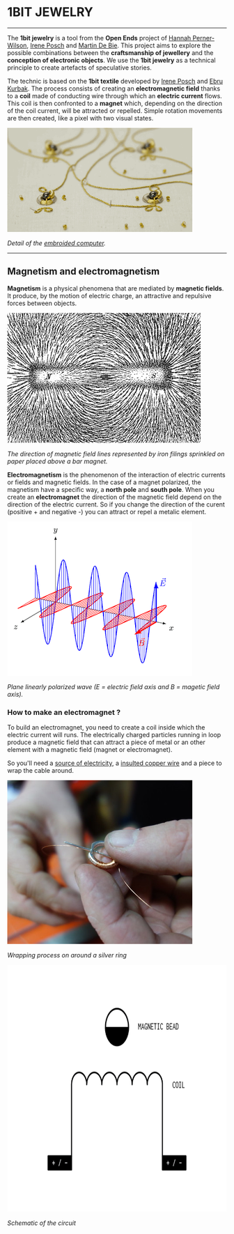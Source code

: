 # 1BIT JEWELRY

***

The **1bit jewelry** is a tool from the **Open Ends** project of [Hannah Perner-Wilson](https://www.plusea.at/?page_id=1605), [Irene Posch](http://www.ireneposch.net/) and [Martin De Bie](http://martindebie.com/). This project aims to explore the possible combinations between the **craftsmanship of jewellery** and the **conception of electronic objects**. We use the **1bit jewelry** as a technical principle to create artefacts of speculative stories.

The technic is based on the **1bit textile** developed by [Irene Posch](http://www.ireneposch.net/) and [Ebru Kurbak](https://ebrukurbak.net/). The process consists of creating an **electromagnetic field** thanks to a **coil** made of conducting wire through which an **electric current** flows. This coil is then confronted to a **magnet** which, depending on the direction of the coil current, will be attracted or repelled. Simple rotation movements are then created, like a pixel with two visual states. 

<img src=images/detail_embroidComputer.gif> 

*Detail of the [embroided computer](http://www.ireneposch.net/the-embroidered-computer/).* 

***

## Magnetism and electromagnetism

**Magnetism** is a physical phenomena that are mediated by **magnetic fields**. It produce, by the motion of electric charge, an attractive and repulsive forces between objects.

<img src=images/MagnetField.png>

*The direction of magnetic field lines represented by iron filings sprinkled on paper placed above a bar magnet.*

**Electromagnetism** is the phenomenon of the interaction of electric currents or fields and magnetic fields. In the case of a magnet polarized, the magnetism have a specific way, a **north pole** and **south pole**. When you create an **electromagnet** the direction of the magnetic field depend on the direction of the electric current. So if you change the direction of the curent (positive + and negative -) you can attract or repel a metalic element.

<img src=images/EM-Wave.gif>

*Plane linearly polarized wave (E = electric field axis and B = magetic field axis).*

### How to make an electromagnet ?

To build an electromagnet, you need to create a coil inside which the electric current will runs. The electrically charged particles running in loop produce a magnetic field that can attract a piece of metal or an other element with a magnetic field (magnet or electromagnet). 

So you'll need a [source of electricity](https://dicksondata.com/wp-content/uploads/2019/06/R007.jpg), a [insulted copper wire](https://docs.rs-online.com/817a/0900766b81292580.pdf) and a piece to wrap the cable around. 


<img src=images/coilSilver.jpg>

*Wrapping process on around a silver ring*

<img src=images/schematicCoilBead.png height="567px">

*Schematic of the circuit*

